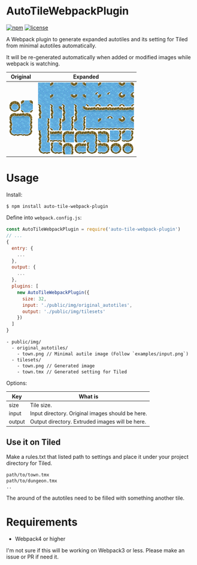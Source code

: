 
# AutoTileWebpackPlugin

[![npm](https://img.shields.io/npm/v/auto-tile-webpack-plugin.svg)](https://www.npmjs.com/package/auto-tile-webpack-plugin)
[![license](https://img.shields.io/github/license/mashape/apistatus.svg)](https://github.com/laineus/auto-tile-webpack-plugin/blob/master/LICENSE)

A Webpack plugin to generate expanded autotiles and its setting for Tiled from minimal autotiles automatically.

It will be re-generated automatically when added or modified images while webpack is watching.

|Original|Expanded|
|---|---|
|![Original](examples/input.png)|![Expanded](examples/output.png)|

# Usage

Install:

```
$ npm install auto-tile-webpack-plugin
```

Define into `webpack.config.js`:

```js
const AutoTileWebpackPlugin = require('auto-tile-webpack-plugin')
// ...
{
  entry: {
    ...
  },
  output: {
    ...
  },
  plugins: [
    new AutoTileWebpackPlugin({
      size: 32,
      input: './public/img/original_autotiles',
      output: './public/img/tilesets'
    })
  ]
}
```

```
- public/img/
  - original_autotiles/
    - town.png // Minimal autile image (Follow `examples/input.png`)
  - tilesets/
    - town.png // Generated image
    - town.tmx // Generated setting for Tiled
```

Options:

|Key|What is|
|---|---|
|size|Tile size.|
|input|Input directory. Original images should be here.|
|output|Output directory. Extruded images will be here.|

## Use it on Tiled

Make a rules.txt that listed path to settings and place it under your project directory for Tiled.

```
path/to/town.tmx
path/to/dungeon.tmx
..
```

The around of the autotiles need to be filled with something another tile.

# Requirements

- Webpack4 or higher

I'm not sure if this will be working on Webpack3 or less.
Please make an issue or PR if need it.
